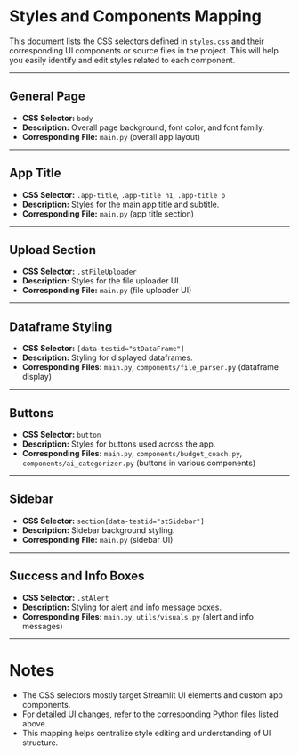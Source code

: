 # Styles and Components Mapping

This document lists the CSS selectors defined in `styles.css` and their corresponding UI components or source files in the project. This will help you easily identify and edit styles related to each component.

---

## General Page

- **CSS Selector:** `body`
- **Description:** Overall page background, font color, and font family.
- **Corresponding File:** `main.py` (overall app layout)

---

## App Title

- **CSS Selector:** `.app-title`, `.app-title h1`, `.app-title p`
- **Description:** Styles for the main app title and subtitle.
- **Corresponding File:** `main.py` (app title section)

---

## Upload Section

- **CSS Selector:** `.stFileUploader`
- **Description:** Styles for the file uploader UI.
- **Corresponding File:** `main.py` (file uploader UI)

---

## Dataframe Styling

- **CSS Selector:** `[data-testid="stDataFrame"]`
- **Description:** Styling for displayed dataframes.
- **Corresponding Files:** `main.py`, `components/file_parser.py` (dataframe display)

---

## Buttons

- **CSS Selector:** `button`
- **Description:** Styles for buttons used across the app.
- **Corresponding Files:** `main.py`, `components/budget_coach.py`, `components/ai_categorizer.py` (buttons in various components)

---

## Sidebar

- **CSS Selector:** `section[data-testid="stSidebar"]`
- **Description:** Sidebar background styling.
- **Corresponding File:** `main.py` (sidebar UI)

---

## Success and Info Boxes

- **CSS Selector:** `.stAlert`
- **Description:** Styling for alert and info message boxes.
- **Corresponding Files:** `main.py`, `utils/visuals.py` (alert and info messages)

---

# Notes

- The CSS selectors mostly target Streamlit UI elements and custom app components.
- For detailed UI changes, refer to the corresponding Python files listed above.
- This mapping helps centralize style editing and understanding of UI structure.
